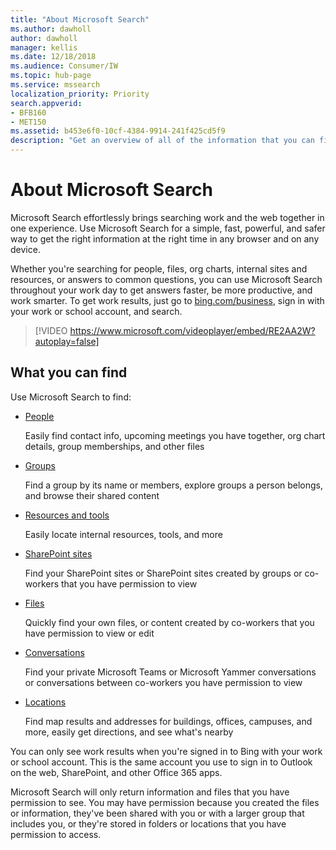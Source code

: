```yaml
---
title: "About Microsoft Search"
ms.author: dawholl
author: dawholl
manager: kellis
ms.date: 12/18/2018
ms.audience: Consumer/IW
ms.topic: hub-page
ms.service: mssearch
localization_priority: Priority
search.appverid:
- BFB160
- MET150
ms.assetid: b453e6f0-10cf-4384-9914-241f425cd5f9
description: "Get an overview of all of the information that you can find when you use Microsoft Search"
---
```


# About Microsoft Search

Microsoft Search effortlessly brings searching work and the web together in one experience. Use Microsoft Search for a simple, fast, powerful, and safer way to get the right information at the right time in any browser and on any device.
  
Whether you're searching for people, files, org charts, internal sites and resources, or answers to common questions, you can use Microsoft Search throughout your work day to get answers faster, be more productive, and work smarter. To get work results, just go to [bing.com/business](https://www.bing.com/business), sign in with your work or school account, and search. 
  
> [!VIDEO https://www.microsoft.com/videoplayer/embed/RE2AA2W?autoplay=false]

## What you can find
  
Use Microsoft Search to find:
  
- [People](find-people-and-groups.md)
    
    Easily find contact info, upcoming meetings you have together, org chart details, group memberships, and other files
    
- [Groups](find-people-and-groups.md)
    
    Find a group by its name or members, explore groups a person belongs, and browse their shared content
    
- [Resources and tools](find-resources-tools-and-more.md)
    
    Easily locate internal resources, tools, and more
    
- [SharePoint sites](find-sharepoint-sites.md)
    
    Find your SharePoint sites or SharePoint sites created by groups or co-workers that you have permission to view
    
- [Files](find-files.md)
    
    Quickly find your own files, or content created by co-workers that you have permission to view or edit
    
- [Conversations](find-conversations.md)
    
    Find your private Microsoft Teams or Microsoft Yammer conversations or conversations between co-workers you have permission to view
    
- [Locations](find-locations.md)
    
    Find map results and addresses for buildings, offices, campuses, and more, easily get directions, and see what's nearby    
    
You can only see work results when you're signed in to Bing with your work or school account. This is the same account you use to sign in to Outlook on the web, SharePoint, and other Office 365 apps. 
  
Microsoft Search will only return information and files that you have permission to see. You may have permission because you created the files or information, they've been shared with you or with a larger group that includes you, or they're stored in folders or locations that you have permission to access.

  

